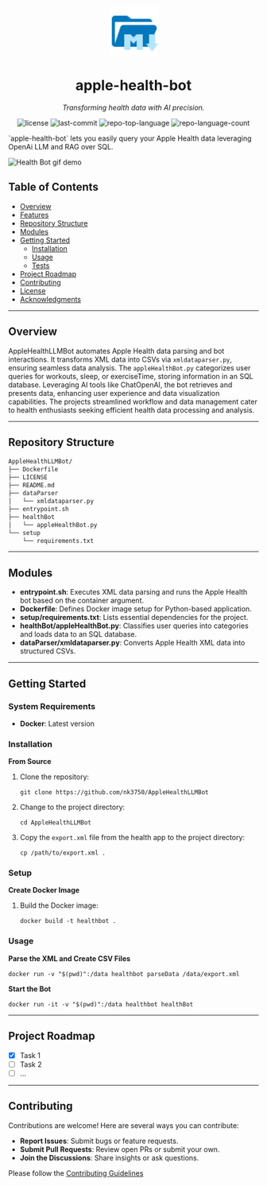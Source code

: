 
<p align="center">
  <img src="https://raw.githubusercontent.com/PKief/vscode-material-icon-theme/ec559a9f6bfd399b82bb44393651661b08aaf7ba/icons/folder-markdown-open.svg" width="100" alt="project-logo">
</p>

<h1 align="center">apple-health-bot</h1>

<p align="center">
    <em>Transforming health data with AI precision.</em>
</p>

<p align="center">
    <img src="https://img.shields.io/github/license/nk3750/AppleHealthLLMBot?style=default&logo=opensourceinitiative&logoColor=white&color=0080ff" alt="license">
    <img src="https://img.shields.io/github/last-commit/nk3750/AppleHealthLLMBot?style=default&logo=git&logoColor=white&color=0080ff" alt="last-commit">
    <img src="https://img.shields.io/github/languages/top/nk3750/AppleHealthLLMBot?style=default&color=0080ff" alt="repo-top-language">
    <img src="https://img.shields.io/github/languages/count/nk3750/AppleHealthLLMBot?style=default&color=0080ff" alt="repo-language-count">
</p>
`apple-health-bot` lets you easily query your Apple Health data leveraging OpenAi LLM and RAG over SQL. 

![Health Bot gif demo](img/demo.gif)
## Table of Contents

- [Overview](#overview)
- [Features](#features)
- [Repository Structure](#repository-structure)
- [Modules](#modules)
- [Getting Started](#getting-started)
  - [Installation](#installation)
  - [Usage](#usage)
  - [Tests](#tests)
- [Project Roadmap](#project-roadmap)
- [Contributing](#contributing)
- [License](#license)
- [Acknowledgments](#acknowledgments)

---

## Overview

AppleHealthLLMBot automates Apple Health data parsing and bot interactions. It transforms XML data into CSVs via `xmldataparser.py`, ensuring seamless data analysis. The `appleHealthBot.py` categorizes user queries for workouts, sleep, or exerciseTime, storing information in an SQL database. Leveraging AI tools like ChatOpenAI, the bot retrieves and presents data, enhancing user experience and data visualization capabilities. The projects streamlined workflow and data management cater to health enthusiasts seeking efficient health data processing and analysis.

---

## Repository Structure

```
AppleHealthLLMBot/
├── Dockerfile
├── LICENSE
├── README.md
├── dataParser
│   └── xmldataparser.py
├── entrypoint.sh
├── healthBot
│   └── appleHealthBot.py
└── setup
    └── requirements.txt
```

---

## Modules

- **entrypoint.sh**: Executes XML data parsing and runs the Apple Health bot based on the container argument.
- **Dockerfile**: Defines Docker image setup for Python-based application.
- **setup/requirements.txt**: Lists essential dependencies for the project.
- **healthBot/appleHealthBot.py**: Classifies user queries into categories and loads data to an SQL database.
- **dataParser/xmldataparser.py**: Converts Apple Health XML data into structured CSVs.

---

## Getting Started

### System Requirements

- **Docker**: Latest version

### Installation

**From Source**

1. Clone the repository:
   ```
   git clone https://github.com/nk3750/AppleHealthLLMBot
   ```
2. Change to the project directory:
   ```
   cd AppleHealthLLMBot
   ```
3. Copy the `export.xml` file from the health app to the project directory:
   ```
   cp /path/to/export.xml .
   ```

### Setup

**Create Docker Image**

1. Build the Docker image:
   ```
   docker build -t healthbot .
   ```

### Usage

**Parse the XML and Create CSV Files**

```
docker run -v "$(pwd)":/data healthbot parseData /data/export.xml
```

**Start the Bot**

```
docker run -it -v "$(pwd)":/data healthbot healthBot
```

---

## Project Roadmap

- [X] Task 1
- [ ] Task 2
- [ ] ...

---

## Contributing

Contributions are welcome! Here are several ways you can contribute:

- **Report Issues**: Submit bugs or feature requests.
- **Submit Pull Requests**: Review open PRs or submit your own.
- **Join the Discussions**: Share insights or ask questions.

Please follow the [Contributing Guidelines](https://github.com/nk3750/AppleHealthLLMBot)
```
